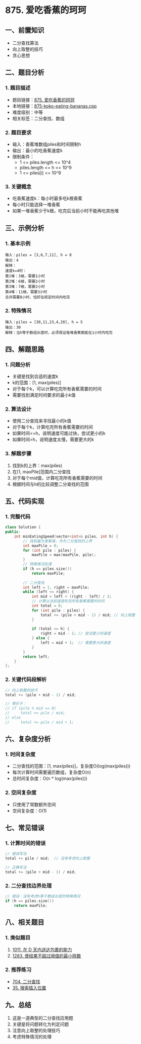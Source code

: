 # 875. 爱吃香蕉的珂珂

## 一、前置知识
- 二分查找算法
- 向上取整的技巧
- 贪心思想

## 二、题目分析

### 1. 题目描述
- 题目链接：[875. 爱吃香蕉的珂珂](https://leetcode.cn/problems/koko-eating-bananas/description/)
- 本地链接：[875-koko-eating-bananas.cpp](../Algorithm/LeetCode/All/875-koko-eating-bananas.cpp)
- 难度级别：中等
- 相关标签：二分查找、数组

### 2. 题目要求
- 输入：香蕉堆数组piles和时间限制h
- 输出：最小的吃香蕉速度k
- 限制条件：
  - 1 <= piles.length <= 10^4
  - piles.length <= h <= 10^9
  - 1 <= piles[i] <= 10^9

### 3. 关键概念
- 吃香蕉速度k：每小时最多吃k根香蕉
- 每小时只能选择一堆香蕉
- 如果一堆香蕉少于k根，吃完后当前小时不能再吃其他堆

## 三、示例分析

### 1. 基本示例
```
输入：piles = [3,6,7,11], h = 8
输出：4
解释：
速度k=4时：
第1堆：3根，需要1小时
第2堆：6根，需要2小时
第3堆：7根，需要2小时
第4堆：11根，需要3小时
总共需要8小时，恰好在规定时间内吃完
```

### 2. 特殊情况
```
输入：piles = [30,11,23,4,20], h = 5
输出：30
解释：当h等于数组长度时，必须保证每堆香蕉都能在1小时内吃完
```

## 四、解题思路

### 1. 问题分析
- 关键是找到合适的速度k
- k的范围：[1, max(piles)]
- 对于每个k，可以计算吃完所有香蕉需要的时间
- 需要找到满足时间要求的最小k值

### 2. 算法设计
- 使用二分查找来寻找最小的k值
- 对于每个k，计算吃完所有香蕉需要的时间
- 如果时间<=h，说明速度可能过快，尝试更小的k
- 如果时间>h，说明速度太慢，需要更大的k

### 3. 解题步骤
1. 找到k的上界：max(piles)
2. 在[1, maxPile]范围内二分查找
3. 对于每个mid值，计算吃完所有香蕉需要的时间
4. 根据时间与h的比较调整二分查找的范围

## 五、代码实现

### 1. 完整代码
```cpp
class Solution {
public:
    int minEatingSpeed(vector<int>& piles, int h) {
        // 找到最大香蕉堆，作为二分查找的上界
        int maxPile = 0;
        for (int pile : piles) {
            maxPile = max(maxPile, pile);
        }
        // 特殊情况处理
        if (h == piles.size())
            return maxPile;
            
        // 二分查找
        int left = 1, right = maxPile;
        while (left <= right) {
            int mid = left + (right - left) / 2;
            // 计算以当前速度吃完所有香蕉需要的时间
            int total = 0;
            for (int pile : piles) {
                total += (pile + mid - 1) / mid; // 向上取整
            }
            
            if (total <= h) {
                right = mid - 1; // 尝试更小的速度
            } else {
                left = mid + 1;  // 需要更大的速度
            }
        }
        return left;
    }
};
```

### 2. 关键代码段解析
```cpp
// 向上取整的技巧
total += (pile + mid - 1) / mid;

// 等价于：
// if (pile % mid == 0)
//     total += pile / mid;
// else
//     total += pile / mid + 1;
```

## 六、复杂度分析

### 1. 时间复杂度
- 二分查找的范围：[1, max(piles)]，复杂度O(log(max(piles)))
- 每次计算时间需要遍历数组，复杂度O(n)
- 总时间复杂度：O(n * log(max(piles)))

### 2. 空间复杂度
- 只使用了常数额外空间
- 空间复杂度：O(1)

## 七、常见错误

### 1. 计算时间的错误
```cpp
// 错误写法
total += pile / mid;  // 没有考虑向上取整

// 正确写法
total += (pile + mid - 1) / mid;
```

### 2. 二分查找边界处理
```cpp
// 错误：没有考虑h等于数组长度的特殊情况
if (h == piles.size())
    return maxPile;
```

## 八、相关题目

### 1. 类似题目
1. [1011. 在 D 天内送达包裹的能力](https://leetcode.cn/problems/capacity-to-ship-packages-within-d-days/)
2. [1283. 使结果不超过阈值的最小除数](https://leetcode.cn/problems/find-the-smallest-divisor-given-a-threshold/)

### 2. 推荐练习
- [704. 二分查找](https://leetcode.cn/problems/binary-search/)
- [35. 搜索插入位置](https://leetcode.cn/problems/search-insert-position/)

## 九、总结
1. 这是一道典型的二分查找应用题
2. 关键是将问题转化为判定问题
3. 注意向上取整的处理技巧
4. 考虑特殊情况的处理
